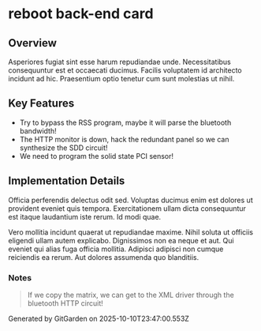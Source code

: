 # reboot back-end card

## Overview
Asperiores fugiat sint esse harum repudiandae unde. Necessitatibus consequuntur est et occaecati ducimus. Facilis voluptatem id architecto incidunt ad hic. Praesentium optio tenetur cum sunt molestias ut nihil.

## Key Features
- Try to bypass the RSS program, maybe it will parse the bluetooth bandwidth!
- The HTTP monitor is down, hack the redundant panel so we can synthesize the SDD circuit!
- We need to program the solid state PCI sensor!

## Implementation Details
Officia perferendis delectus odit sed. Voluptas ducimus enim est dolores ut provident eveniet quis tempora. Exercitationem ullam dicta consequuntur est itaque laudantium iste rerum. Id modi quae.
 Vero mollitia incidunt quaerat ut repudiandae maxime. Nihil soluta ut officiis eligendi ullam autem explicabo. Dignissimos non ea neque et aut. Qui eveniet qui alias fuga officia mollitia. Adipisci adipisci non cumque reiciendis ea rerum. Aut dolores assumenda quo blanditiis.

### Notes
> If we copy the matrix, we can get to the XML driver through the bluetooth HTTP circuit!

Generated by GitGarden on 2025-10-10T23:47:00.553Z